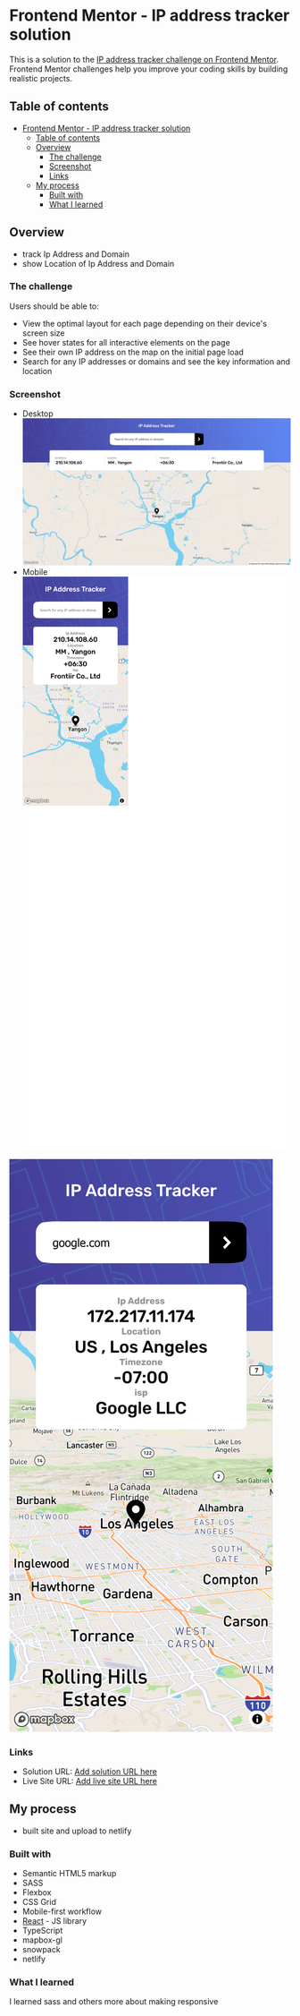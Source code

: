 
# Frontend Mentor - IP address tracker solution

This is a solution to the [IP address tracker challenge on Frontend Mentor](https://www.frontendmentor.io/challenges/ip-address-tracker-I8-0yYAH0). Frontend Mentor challenges help you improve your coding skills by building realistic projects. 

## Table of contents

- [Frontend Mentor - IP address tracker solution](#frontend-mentor---ip-address-tracker-solution)
	- [Table of contents](#table-of-contents)
	- [Overview](#overview)
		- [The challenge](#the-challenge)
		- [Screenshot](#screenshot)
		- [Links](#links)
	- [My process](#my-process)
		- [Built with](#built-with)
		- [What I learned](#what-i-learned)
## Overview
- track Ip Address and Domain
- show Location of Ip Address and Domain 

### The challenge

Users should be able to:

- View the optimal layout for each page depending on their device's screen size
- See hover states for all interactive elements on the page
- See their own IP address on the map on the initial page load
- Search for any IP addresses or domains and see the key information and location

### Screenshot

- Desktop
![Desktop Page](./screenshots/desktop.png)
- Mobile
![Mobile Page](./screenshots/mobile.png)

![Active Search State](./screenshots/active.png)


### Links

- Solution URL: [Add solution URL here](https://github.com/mgkyawmyotun/frontend_mentor_challenges/tree/master/ip-address-tracker-master)
- Live Site URL: [Add live site URL here](domaintracker.netlify.app)

## My process
- built site and upload to netlify

### Built with

- Semantic HTML5 markup
- SASS
- Flexbox
- CSS Grid
- Mobile-first workflow
- [React](https://reactjs.org/) - JS library
- TypeScript
- mapbox-gl
- snowpack
- netlify
### What I learned
I learned sass and others more about making responsive 
